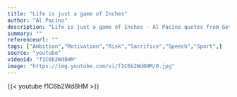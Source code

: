 ```yaml
---
title: "Life is just a game of Inches"
author: "Al Pacino"
description: "Life is just a game of Inches - Al Pacino quotes from GetInspired365.com"
summary: ""
referenceurl: ""
tags: ["Ambition","Motivation","Risk","Sacrifice","Speech","Sport",]
source: "youtube"
videoid: "f1C6b2Wd8HM"
image: "https://img.youtube.com/vi/f1C6b2Wd8HM/0.jpg"
---
```


{{< youtube f1C6b2Wd8HM >}}
